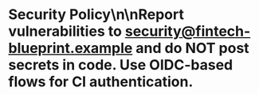 # Security Policy\n\nReport vulnerabilities to security@fintech-blueprint.example and do NOT post secrets in code. Use OIDC-based flows for CI authentication.